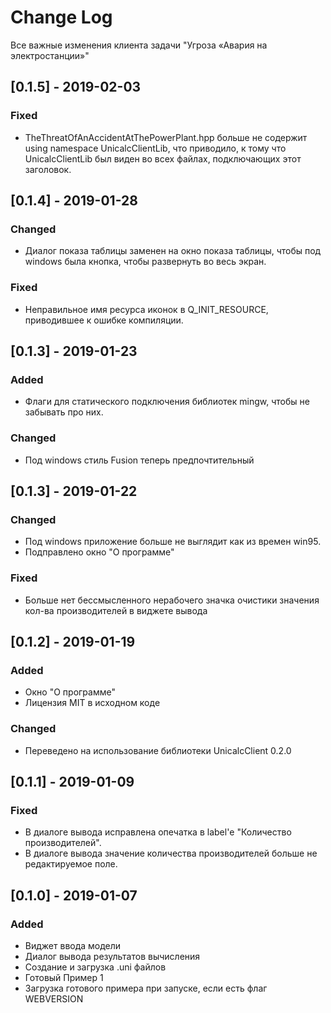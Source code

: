 # Change Log
Все важные изменения клиента задачи "Угроза «Авария на электростанции»"

## [0.1.5] - 2019-02-03
### Fixed
- TheThreatOfAnAccidentAtThePowerPlant.hpp больше не содержит using namespace UnicalcClientLib, что приводило, к тому что UnicalcClientLib был виден во всех файлах, подключающих этот заголовок.

## [0.1.4] - 2019-01-28
### Changed
- Диалог показа таблицы заменен на окно показа таблицы, чтобы под windows была кнопка, чтобы развернуть во весь экран.
### Fixed
- Неправильное имя ресурса иконок в Q_INIT_RESOURCE, приводившее к ошибке компиляции.


## [0.1.3] - 2019-01-23
### Added
- Флаги для статического подключения библиотек mingw, чтобы не забывать про них.

### Changed
- Под windows стиль Fusion теперь предпочтительный

## [0.1.3] - 2019-01-22
### Changed
- Под windows приложение больше не выглядит как из времен win95.
- Подправлено окно "О программе"

### Fixed
- Больше нет бессмысленного нерабочего значка очистики значения кол-ва производителей в виджете вывода

## [0.1.2] - 2019-01-19
### Added
- Окно "О программе"
- Лицензия MIT в исходном коде

### Changed
- Переведено на использование библиотеки UnicalcClient 0.2.0

## [0.1.1] - 2019-01-09
### Fixed
- В диалоге вывода исправлена опечатка в label'е "Количество производителей".
- В диалоге вывода значение количества производителей больше не редактируемое поле.

## [0.1.0] - 2019-01-07
### Added
- Виджет ввода модели
- Диалог вывода результатов вычисления
- Создание и загрузка .uni файлов
- Готовый Пример 1
- Загрузка готового примера при запуске, если есть флаг WEBVERSION
